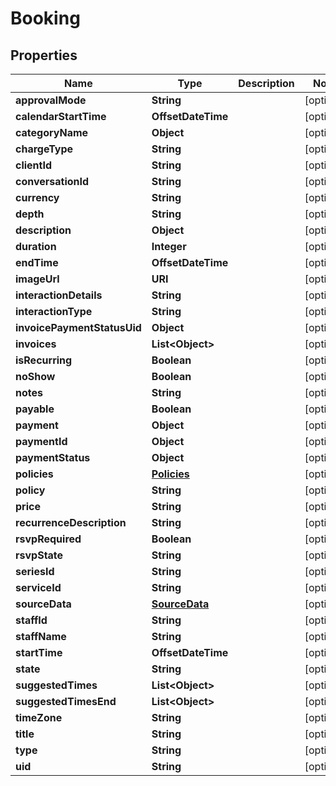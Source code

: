 

# Booking


## Properties

Name | Type | Description | Notes
------------ | ------------- | ------------- | -------------
**approvalMode** | **String** |  |  [optional]
**calendarStartTime** | **OffsetDateTime** |  |  [optional]
**categoryName** | **Object** |  |  [optional]
**chargeType** | **String** |  |  [optional]
**clientId** | **String** |  |  [optional]
**conversationId** | **String** |  |  [optional]
**currency** | **String** |  |  [optional]
**depth** | **String** |  |  [optional]
**description** | **Object** |  |  [optional]
**duration** | **Integer** |  |  [optional]
**endTime** | **OffsetDateTime** |  |  [optional]
**imageUrl** | **URI** |  |  [optional]
**interactionDetails** | **String** |  |  [optional]
**interactionType** | **String** |  |  [optional]
**invoicePaymentStatusUid** | **Object** |  |  [optional]
**invoices** | **List&lt;Object&gt;** |  |  [optional]
**isRecurring** | **Boolean** |  |  [optional]
**noShow** | **Boolean** |  |  [optional]
**notes** | **String** |  |  [optional]
**payable** | **Boolean** |  |  [optional]
**payment** | **Object** |  |  [optional]
**paymentId** | **Object** |  |  [optional]
**paymentStatus** | **Object** |  |  [optional]
**policies** | [**Policies**](Policies.md) |  |  [optional]
**policy** | **String** |  |  [optional]
**price** | **String** |  |  [optional]
**recurrenceDescription** | **String** |  |  [optional]
**rsvpRequired** | **Boolean** |  |  [optional]
**rsvpState** | **String** |  |  [optional]
**seriesId** | **String** |  |  [optional]
**serviceId** | **String** |  |  [optional]
**sourceData** | [**SourceData**](SourceData.md) |  |  [optional]
**staffId** | **String** |  |  [optional]
**staffName** | **String** |  |  [optional]
**startTime** | **OffsetDateTime** |  |  [optional]
**state** | **String** |  |  [optional]
**suggestedTimes** | **List&lt;Object&gt;** |  |  [optional]
**suggestedTimesEnd** | **List&lt;Object&gt;** |  |  [optional]
**timeZone** | **String** |  |  [optional]
**title** | **String** |  |  [optional]
**type** | **String** |  |  [optional]
**uid** | **String** |  |  [optional]



